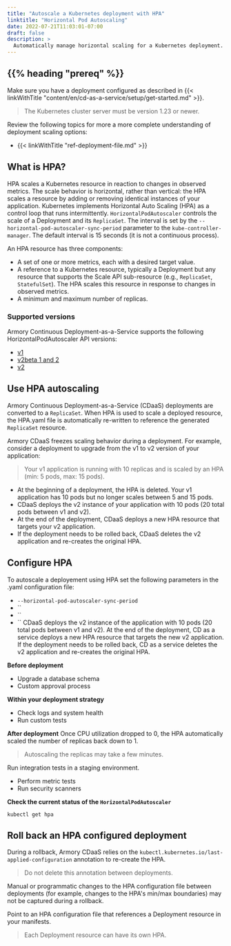 ```yaml
---
title: "Autoscale a Kubernetes deployment with HPA"
linktitle: "Horizontal Pod Autoscaling"
date: 2022-07-21T11:03:01-07:00
draft: false
description: >
  Automatically manage horizontal scaling for a Kubernetes deployment.
---
```


## {{% heading "prereq" %}}

Make sure you have a deployment configured as described in {{< linkWithTitle "content/en/cd-as-a-service/setup/get-started.md" >}}.

> The Kubernetes cluster server must be version 1.23 or newer.

 Review the following topics for more a more complete understanding of deployment scaling options:

- {{< linkWithTitle "ref-deployment-file.md" >}}

 ## What is HPA?
 HPA scales a Kubernetes resource in reaction to changes in observed metrics. The scale behavior is horizontal, rather than vertical: the HPA scales a resource by adding or removing identical instances of your application. Kubernetes implements Horizontal Auto Scaling (HPA) as a control loop that runs intermittently. `HorizontalPodAutoscaler` controls the scale of a Deployment and its `ReplicaSet`. The interval is set by the `--horizontal-pod-autoscaler-sync-period` parameter to the `kube-controller-manager`. The default interval is 15 seconds (it is not a continuous process).
  
An HPA resource has three components:
- A set of one or more metrics, each with a desired target value.
- A reference to a Kubernetes resource, typically a Deployment but any resource that supports the Scale API sub-resource (e.g., `ReplicaSet`, `StatefulSet`). The HPA scales this resource in response to changes in observed metrics.
- A minimum and maximum number of replicas.

 ### Supported versions
Armory Continuous Deployment-as-a-Service supports the following HorizontalPodAutoscaler API versions:
- [v1](https://kubernetes.io/docs/reference/kubernetes-api/workload-resources/horizontal-pod-autoscaler-v1/)
- [v2beta 1 and 2](https://kubernetes.io/docs/reference/kubernetes-api/workload-resources/horizontal-pod-autoscaler-v2beta2/)
-  [v2](https://kubernetes.io/docs/reference/kubernetes-api/workload-resources/horizontal-pod-autoscaler-v2/)
  
## Use HPA autoscaling
Armory Continuous Deployment-as-a-Service (CDaaS) deployments are converted to a `ReplicaSet`. When HPA is used to scale a deployed resource, the HPA.yaml file is automatically re-written to reference the generated `ReplicaSet` resource.

Armory CDaaS freezes scaling behavior during a deployment. For example, consider a deployment to upgrade from the v1 to v2 version of your application:
> Your v1 application is running with 10 replicas and is scaled by an HPA (min: 5 pods, max: 15 pods).
 - At the beginning of a deployment, the HPA is deleted. Your v1 application has 10 pods but no longer scales between 5 and 15 pods.
 - CDaaS deploys the v2 instance of your application with 10 pods (20 total pods between v1 and v2).
 - At the end of the deployment, CDaaS deploys a new HPA resource that targets your v2 application.
 - If the deployment needs to be rolled back, CDaaS deletes the v2 application and re-creates the original HPA.

## Configure HPA

To autoscale a deployement using HPA set the following parameters in the .yaml configuration file:
- `--horizontal-pod-autoscaler-sync-period`
- ``
- ``
- ``
CDaaS deploys the v2 instance of the application with 10 pods (20 total pods between v1 and v2).
At the end of the deployment, CD as a service deploys a new HPA resource that targets the new v2 application.
If the deployment needs to be rolled back, CD as a service deletes the v2 application and re-creates the original HPA.

**Before deployment**

- Upgrade a database schema
- Custom approval process

**Within your deployment strategy**

- Check logs and system health
- Run custom tests

**After deployment**
Once CPU utilization dropped to 0, the HPA automatically scaled the number of replicas back down to 1.

> Autoscaling the replicas may take a few minutes.

Run integration tests in a staging environment.
- Perform metric tests
- Run security scanners

**Check the current status of the `HorizontalPodAutoscaler`**
```
kubectl get hpa
```
## Roll back an HPA configured deployment
During a rollback, Armory CDaaS relies on the `kubectl.kubernetes.io/last-applied-configuration` annotation to re-create the HPA. 

> Do not delete this annotation between deployments. 

Manual or programmatic changes to the HPA configuration file between deployments (for example, changes to the HPA's min/max boundaries) may not be captured during a rollback.

Point to an HPA configuration file that references a Deployment resource in your manifests. 

> Each Deployment resource can have its own HPA.
